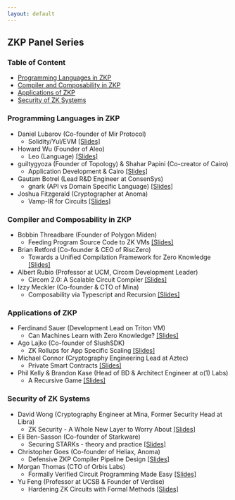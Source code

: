 ```yaml
---
layout: default
---
```


## ZKP Panel Series

### Table of Content

* [Programming Languages in ZKP](#programming-languages-in-zkp) 
* [Compiler and Composability in ZKP](#compiler-and-composability-in-zkp) 
* [Applications of ZKP](#applications-of-zkp) 
* [Security of ZK Systems](#security-of-zk-systems)

### Programming Languages in ZKP

- Daniel Lubarov (Co-founder of Mir Protocol)
    - Solidity/Yul/EVM [[Slides]]()
- Howard Wu (Founder of Aleo)
    - Leo (Language) [[Slides]]()
- guiltygyoza (Founder of Topology) & Shahar Papini (Co-creator of Cairo)
    - Application Development & Cairo [[Slides]]()
- Gautam Botrel (Lead R&D Engineer at ConsenSys)
    - gnark (API vs Domain Specific Language) [[Slides]]()
- Joshua Fitzgerald (Cryptographer at Anoma)
    - Vamp-IR for Circuits [[Slides]]()

### Compiler and Composability in ZKP

- Bobbin Threadbare (Founder of Polygon Miden)
    - Feeding Program Source Code to ZK VMs [[Slides]](https://docs.google.com/presentation/d/1XB96F9ahIlGUevpOTdi-yx_gkrwmX4WGcCjwf3gEiYc/edit#slide=id.p1)
- Brian Retford (Co-founder & CEO of RiscZero)
    - Towards a Unified Compilation Framework for Zero Knowledge [[Slides]](https://drive.google.com/file/d/1iRbppcvulxCNQJR2YBLpTKgGkIGQAS0h/view)
- Albert Rubio (Professor at UCM, Circom Development Leader)
    - Circom 2.0: A Scalable Circuit Compiler [[Slides]](https://drive.google.com/file/d/1CcB82kE34ASGOtDZi7ylFWU6vkVpYaxb/view)
- Izzy Meckler (Co-founder & CTO of Mina)
    - Composability via Typescript and Recursion [[Slides]](https://docs.google.com/presentation/d/1Zx0DqaWwwavBnt4wVhzpct38NerjHRJ8cnMNZQ9NL5M/edit#slide=id.p)

### Applications of ZKP

- Ferdinand Sauer (Development Lead on Triton VM)
    - Can Machines Learn with Zero Knowledge? [[Slides]](https://drive.google.com/file/d/1OJc1DuNXkRv__g05P_85CcmjnR5lqhxw/view)
- Ago Lajko (Co-founder of SlushSDK)
    - ZK Rollups for App Specific Scaling [[Slides]](https://drive.google.com/file/d/1ore8eCKturdig81iJ-dqNeGyad_CmO2l/view)
- Michael Connor (Cryptography Engineering Lead at Aztec)
    - Private Smart Contracts [[Slides]](https://docs.google.com/presentation/d/1niJrAcLEB3YO2ICROmwB6wkxr-v-8LVkhQA-qFVjRIo/edit)
- Phil Kelly & Brandon Kase (Head of BD & Architect Engineer at o(1) Labs)
    - A Recursive Game [[Slides]](https://drive.google.com/file/d/15jOxl-_6GwGwzCu6g_zKqhR_W0sCzYp3/view)

### Security of ZK Systems

- David Wong (Cryptography Engineer at Mina, Former Security Head at Libra)
    - ZK Security - A Whole New Layer to Worry About [[Slides]](https://drive.google.com/file/d/1WyJaw7bY61nv4UesApAzXnT1nlT9nHyr/view?usp=sharing)
- Eli Ben-Sasson (Co-founder of Starkware)
    - Securing STARKs - theory and practice [[Slides]](https://drive.google.com/file/d/1qLT_EqhadeC3h6do1FhBH-QaBX_R4x61/view?usp=sharing)
- Christopher Goes (Co-founder of Heliax, Anoma)
    - Defensive ZKP Compiler Pipeline Design [[Slides]](https://drive.google.com/drive/folders/1TDJTO01lcqqdcgdFUAB8BoVBvcaCpXWb?usp=sharing)
- Morgan Thomas (CTO of Orbis Labs)
    - Formally Verified Circuit Programming Made Easy [[Slides]](https://drive.google.com/file/d/1WYmdjfshK4xNCfX_6VLFWXrPRzGrDmjX/view?usp=sharing)
- Yu Feng (Professor at UCSB & Founder of Verdise)
    - Hardening ZK Circuits with Formal Methods [[Slides]](https://docs.google.com/presentation/d/1HYc_VccSP0M3qb69BEWEnlsGHX4WP9B3/edit?usp=sharing&ouid=104148949575115728070&rtpof=true&sd=true)
